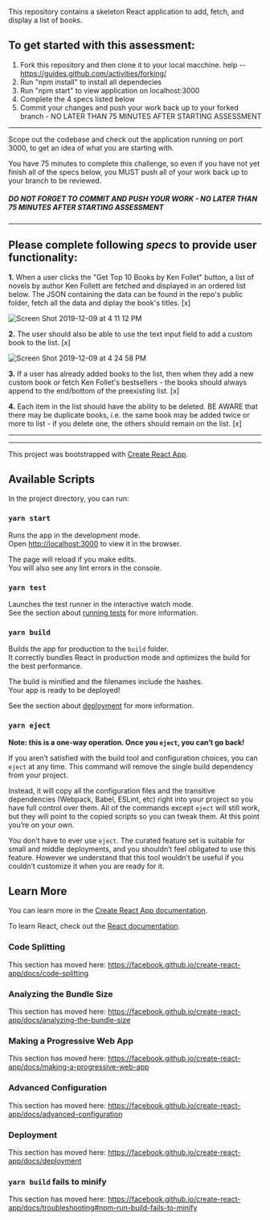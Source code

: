 This repository contains a skeleton React application to add, fetch, and display a list of books. 

## To get started with this assessment: 

1. Fork this repository and then clone it to your local macchine. help -- https://guides.github.com/activities/forking/
2. Run "npm install" to install all dependecies
3. Run "npm start" to view application on localhost:3000
4. Complete the 4 specs listed below
5. Commit your changes and push your work back up to your forked branch - NO LATER THAN 75 MINUTES AFTER STARTING ASSESSMENT

-----------

Scope out the codebase and check out the application running on port 3000, to get an idea of what you are starting with. 

You have 75 minutes to complete this challenge, so even if you have not yet finish all of the specs below, you MUST push all of your work back up to your branch to be reviewed.

##### DO NOT FORGET TO COMMIT AND PUSH YOUR WORK - NO LATER THAN 75 MINUTES AFTER STARTING ASSESSMENT

-----------

## Please complete following *specs* to provide user functionality: 

**1.** When a user clicks the "Get Top 10 Books by Ken Follet" button, a list of novels by author Ken Follett are fetched and displayed in an ordered list below. The JSON containing the data can be found in the repo's public folder, fetch all the data and diplay the book's titles. [x] 

![Screen Shot 2019-12-09 at 4 11 12 PM](https://user-images.githubusercontent.com/33639722/70474081-eefe8000-1a9f-11ea-854c-96f8e536fef4.png)


**2.** The user should also be able to use the text input field to add a custom book to the list. [x] 

![Screen Shot 2019-12-09 at 4 24 58 PM](https://user-images.githubusercontent.com/33639722/70474498-b7dc9e80-1aa0-11ea-9b88-aca3714f15ca.png)


**3.** If a user has already added books to the list, then when they add a new custom book or fetch Ken Follet's bestsellers - the books should always append to the end/bottom of the preexisting list. [x] 

**4.** Each item in the list should have the ability to be deleted. BE AWARE that there may be duplicate books, i.e. the same book may be added twice or more to list - if you delete one, the others should remain on the list. [x]





-------------------
-------------------













This project was bootstrapped with [Create React App](https://github.com/facebook/create-react-app).

## Available Scripts

In the project directory, you can run:

### `yarn start`

Runs the app in the development mode.<br />
Open [http://localhost:3000](http://localhost:3000) to view it in the browser.

The page will reload if you make edits.<br />
You will also see any lint errors in the console.

### `yarn test`

Launches the test runner in the interactive watch mode.<br />
See the section about [running tests](https://facebook.github.io/create-react-app/docs/running-tests) for more information.

### `yarn build`

Builds the app for production to the `build` folder.<br />
It correctly bundles React in production mode and optimizes the build for the best performance.

The build is minified and the filenames include the hashes.<br />
Your app is ready to be deployed!

See the section about [deployment](https://facebook.github.io/create-react-app/docs/deployment) for more information.

### `yarn eject`

**Note: this is a one-way operation. Once you `eject`, you can’t go back!**

If you aren’t satisfied with the build tool and configuration choices, you can `eject` at any time. This command will remove the single build dependency from your project.

Instead, it will copy all the configuration files and the transitive dependencies (Webpack, Babel, ESLint, etc) right into your project so you have full control over them. All of the commands except `eject` will still work, but they will point to the copied scripts so you can tweak them. At this point you’re on your own.

You don’t have to ever use `eject`. The curated feature set is suitable for small and middle deployments, and you shouldn’t feel obligated to use this feature. However we understand that this tool wouldn’t be useful if you couldn’t customize it when you are ready for it.

## Learn More

You can learn more in the [Create React App documentation](https://facebook.github.io/create-react-app/docs/getting-started).

To learn React, check out the [React documentation](https://reactjs.org/).

### Code Splitting

This section has moved here: https://facebook.github.io/create-react-app/docs/code-splitting

### Analyzing the Bundle Size

This section has moved here: https://facebook.github.io/create-react-app/docs/analyzing-the-bundle-size

### Making a Progressive Web App

This section has moved here: https://facebook.github.io/create-react-app/docs/making-a-progressive-web-app

### Advanced Configuration

This section has moved here: https://facebook.github.io/create-react-app/docs/advanced-configuration

### Deployment

This section has moved here: https://facebook.github.io/create-react-app/docs/deployment

### `yarn build` fails to minify

This section has moved here: https://facebook.github.io/create-react-app/docs/troubleshooting#npm-run-build-fails-to-minify
